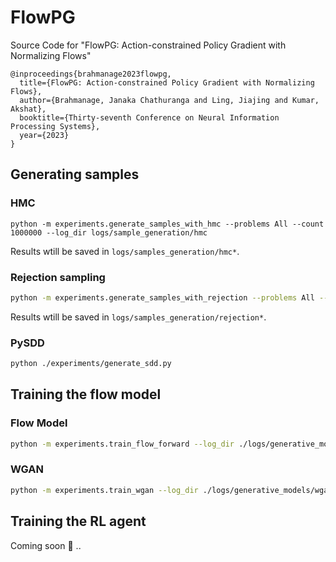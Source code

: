 # FlowPG
Source Code for "FlowPG: Action-constrained Policy Gradient with Normalizing Flows"
```
@inproceedings{brahmanage2023flowpg,
  title={FlowPG: Action-constrained Policy Gradient with Normalizing Flows},
  author={Brahmanage, Janaka Chathuranga and Ling, Jiajing and Kumar, Akshat},
  booktitle={Thirty-seventh Conference on Neural Information Processing Systems},
  year={2023}
}
```

## Generating samples
### HMC
```
python -m experiments.generate_samples_with_hmc --problems All --count 1000000 --log_dir logs/sample_generation/hmc
```
Results wtill be saved in `logs/samples_generation/hmc*`. 

### Rejection sampling
```bash
python -m experiments.generate_samples_with_rejection --problems All --count 1000000 --log_dir logs/sample_generation/rejection
```
Results wtill be saved in `logs/samples_generation/rejection*`. 

### PySDD
```bash
python ./experiments/generate_sdd.py 
```

## Training the flow model

### Flow Model
```bash
python -m experiments.train_flow_forward --log_dir ./logs/generative_models/flow_forward/Reacher --problem Reacher --data_file ./logs/sample_generation/1000000/Reacher.npy --device cuda:0  --batch_size 32
```

### WGAN
```bash
python -m experiments.train_wgan --log_dir ./logs/generative_models/wgan/Reacher --problem Reacher --data_file ./logs/sample_generation/1000000/Reacher.npy --device cuda:0  --batch_size 32
```


## Training the RL agent
Coming soon :rocket: ..
